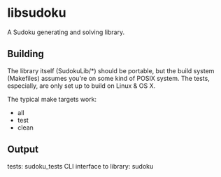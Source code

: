 # libsudoku
A Sudoku generating and solving library.

## Building
The library itself (SudokuLib/*) should be portable, but the build system (Makefiles) assumes
you're on some kind of POSIX system. The tests, especially, are only set up to build on Linux & OS X.

The typical make targets work:
- all
- test
- clean

## Output
tests: sudoku_tests
CLI interface to library: sudoku
